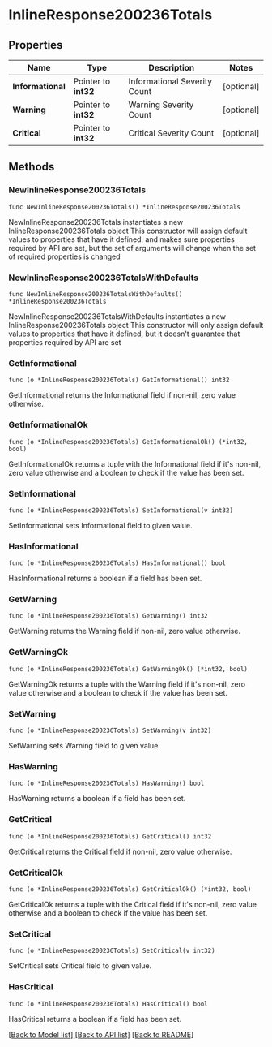 # InlineResponse200236Totals

## Properties

Name | Type | Description | Notes
------------ | ------------- | ------------- | -------------
**Informational** | Pointer to **int32** | Informational Severity Count | [optional] 
**Warning** | Pointer to **int32** | Warning Severity Count | [optional] 
**Critical** | Pointer to **int32** | Critical Severity Count | [optional] 

## Methods

### NewInlineResponse200236Totals

`func NewInlineResponse200236Totals() *InlineResponse200236Totals`

NewInlineResponse200236Totals instantiates a new InlineResponse200236Totals object
This constructor will assign default values to properties that have it defined,
and makes sure properties required by API are set, but the set of arguments
will change when the set of required properties is changed

### NewInlineResponse200236TotalsWithDefaults

`func NewInlineResponse200236TotalsWithDefaults() *InlineResponse200236Totals`

NewInlineResponse200236TotalsWithDefaults instantiates a new InlineResponse200236Totals object
This constructor will only assign default values to properties that have it defined,
but it doesn't guarantee that properties required by API are set

### GetInformational

`func (o *InlineResponse200236Totals) GetInformational() int32`

GetInformational returns the Informational field if non-nil, zero value otherwise.

### GetInformationalOk

`func (o *InlineResponse200236Totals) GetInformationalOk() (*int32, bool)`

GetInformationalOk returns a tuple with the Informational field if it's non-nil, zero value otherwise
and a boolean to check if the value has been set.

### SetInformational

`func (o *InlineResponse200236Totals) SetInformational(v int32)`

SetInformational sets Informational field to given value.

### HasInformational

`func (o *InlineResponse200236Totals) HasInformational() bool`

HasInformational returns a boolean if a field has been set.

### GetWarning

`func (o *InlineResponse200236Totals) GetWarning() int32`

GetWarning returns the Warning field if non-nil, zero value otherwise.

### GetWarningOk

`func (o *InlineResponse200236Totals) GetWarningOk() (*int32, bool)`

GetWarningOk returns a tuple with the Warning field if it's non-nil, zero value otherwise
and a boolean to check if the value has been set.

### SetWarning

`func (o *InlineResponse200236Totals) SetWarning(v int32)`

SetWarning sets Warning field to given value.

### HasWarning

`func (o *InlineResponse200236Totals) HasWarning() bool`

HasWarning returns a boolean if a field has been set.

### GetCritical

`func (o *InlineResponse200236Totals) GetCritical() int32`

GetCritical returns the Critical field if non-nil, zero value otherwise.

### GetCriticalOk

`func (o *InlineResponse200236Totals) GetCriticalOk() (*int32, bool)`

GetCriticalOk returns a tuple with the Critical field if it's non-nil, zero value otherwise
and a boolean to check if the value has been set.

### SetCritical

`func (o *InlineResponse200236Totals) SetCritical(v int32)`

SetCritical sets Critical field to given value.

### HasCritical

`func (o *InlineResponse200236Totals) HasCritical() bool`

HasCritical returns a boolean if a field has been set.


[[Back to Model list]](../README.md#documentation-for-models) [[Back to API list]](../README.md#documentation-for-api-endpoints) [[Back to README]](../README.md)


